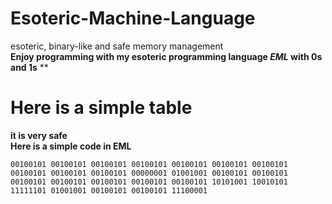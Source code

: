 # Esoteric-Machine-Language
esoteric, binary-like and safe memory management<br>
**Enjoy programming with my esoteric programming language *EML* with 0s and 1s**
**
<br>
# Here is a simple table
**it is very safe** <br>
**Here is a simple code in EML**
```Esoreric Machine Language
00100101 00100101 00100101 00100101 00100101 00100101 00100101 00100101 00100101 00100101 00000001 01001001 00100101 00100101 00100101 00100101 00100101 00100101 00100101 10101001 10010101 11111101 01001001 00100101 00100101 11100001
